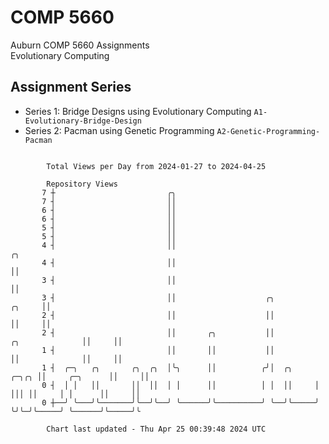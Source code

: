 # COMP 5660
Auburn COMP 5660 Assignments  
Evolutionary Computing

## Assignment Series
- Series 1: Bridge Designs using Evolutionary Computing `A1-Evolutionary-Bridge-Design`
- Series 2: Pacman using Genetic Programming `A2-Genetic-Programming-Pacman`

```

        Total Views per Day from 2024-01-27 to 2024-04-25

        Repository Views
       7 ┼                         ╭╮
       7 ┤                         ││
       6 ┤                         ││
       6 ┤                         ││
       5 ┤                         ││
       5 ┤                         ││
       4 ┤                         ││                                                            ╭╮
       4 ┤                         ││                                                            ││
       3 ┤                         ││                                                            ││
       3 ┤                         ││                    ╭╮                               ╭╮     ││
       2 ┤                         ││                    ││                               ││     ││
       2 ┤                         ││       ╭╮           ││               ╭╮              ││     ││
       1 ┤                         ││       ││           ││               ││              ││     ││
       1 ┤  ╭─╮   ╭╮       ╭╮  ╭╮  │╰╮      ││          ╭╯│  ╭╮     ╭─╮╭╮ ││     ╭─╮      ││     ││
       0 ┤  │ │   ││       ││  ││  │ │      ││          │ │  ││     │ │││ ││     │ │      ││     ││
       0 ┼──╯ ╰───╯╰───────╯╰──╯╰──╯ ╰──────╯╰──────────╯ ╰──╯╰─────╯ ╰╯╰─╯╰─────╯ ╰──────╯╰─────╯╰

        Chart last updated - Thu Apr 25 00:39:48 2024 UTC
        
```
